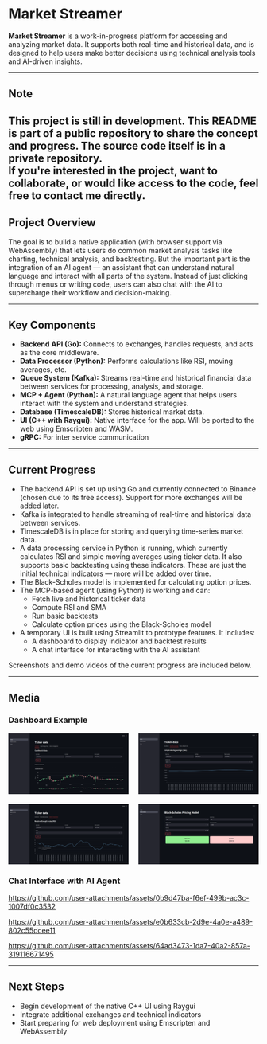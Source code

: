 # Market Streamer

**Market Streamer** is a work-in-progress platform for accessing and analyzing market data. It supports both real-time and historical data, and is designed to help users make better decisions using technical analysis tools and AI-driven insights.

---

## Note

This project is still in development. This README is part of a public repository to share the concept and progress. The source code itself is in a private repository.  
If you're interested in the project, want to collaborate, or would like access to the code, feel free to contact me directly.
---

## Project Overview

The goal is to build a native application (with browser support via WebAssembly) that lets users do common market analysis tasks like charting, technical analysis, and backtesting. But the important part is the integration of an AI agent — an assistant that can understand natural language and interact with all parts of the system. Instead of just clicking through menus or writing code, users can also chat with the AI to supercharge their workflow and decision-making.

---

## Key Components

- **Backend API (Go):** Connects to exchanges, handles requests, and acts as the core middleware.
- **Data Processor (Python):** Performs calculations like RSI, moving averages, etc.
- **Queue System (Kafka):** Streams real-time and historical financial data between services for processing, analysis, and storage.
- **MCP + Agent (Python):** A natural language agent that helps users interact with the system and understand strategies.
- **Database (TimescaleDB):** Stores historical market data.
- **UI (C++ with Raygui):** Native interface for the app. Will be ported to the web using Emscripten and WASM.
- **gRPC:** For inter service communication 

---

## Current Progress

- The backend API is set up using Go and currently connected to Binance (chosen due to its free access). Support for more exchanges will be added later.
- Kafka is integrated to handle streaming of real-time and historical data between services.
- TimescaleDB is in place for storing and querying time-series market data.
- A data processing service in Python is running, which currently calculates RSI and simple moving averages using ticker data. It also supports basic backtesting using these indicators. These are just the initial technical indicators — more will be added over time.
- The Black-Scholes model is implemented for calculating option prices.
- The MCP-based agent (using Python) is working and can:
  - Fetch live and historical ticker data
  - Compute RSI and SMA
  - Run basic backtests
  - Calculate option prices using the Black-Scholes model
- A temporary UI is built using Streamlit to prototype features. It includes:
  - A dashboard to display indicator and backtest results
  - A chat interface for interacting with the AI assistant

Screenshots and demo videos of the current progress are included below.

---

## Media

### Dashboard Example
<div style="display: flex; flex-wrap: wrap; gap: 20px; justify-content: space-between;">
  <img src="./media/ticker_data.png" alt="Ticker Data"  width="48%" />
  <img src="./media/simple_moving_average.png" alt="SMA" width="48%"  />
  <img src="./media/relative_strength_index.png" alt="RSI" width="48%" />
  <img src="./media/Black_Scholes_pricing_model.png" alt="Black-Scholes" width="48%"  />
</div>

### Chat Interface with AI Agent

https://github.com/user-attachments/assets/0b9d47ba-f6ef-499b-ac3c-1007df0c3532


https://github.com/user-attachments/assets/e0b633cb-2d9e-4a0e-a489-802c55dcee11


https://github.com/user-attachments/assets/64ad3473-1da7-40a2-857a-319116671495

---

## Next Steps

- Begin development of the native C++ UI using Raygui
- Integrate additional exchanges and technical indicators
- Start preparing for web deployment using Emscripten and WebAssembly
